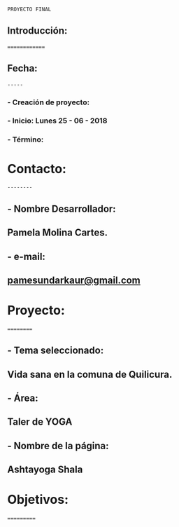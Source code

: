     PROYECTO FINAL


##  Introducción:
    ============

##  Fecha:
    -----
### - Creación de proyecto:
### - Inicio:  Lunes 25 - 06 - 2018
### - Término:

#  Contacto:
    --------
## - Nombre Desarrollador:
##   Pamela Molina Cartes.
## - e-mail:
##   pamesundarkaur@gmail.com


#  Proyecto:
    ========

## - Tema seleccionado:
##   Vida sana en la comuna de Quilicura.
## - Área:
##   Taler de YOGA
## - Nombre de la página:
##   Ashtayoga Shala

#  Objetivos:
    =========

